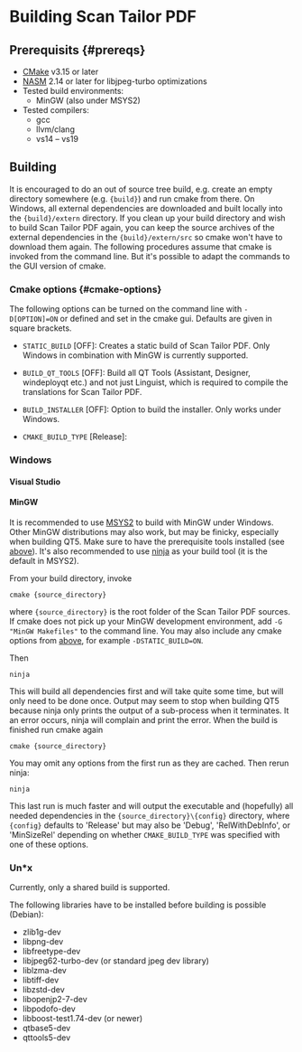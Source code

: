 # Building Scan Tailor PDF

## Prerequisits {#prereqs}

- [CMake](http://www.cmake.org) v3.15 or later
- [NASM](http://www.nasm.us) 2.14 or later for libjpeg-turbo optimizations
- Tested build environments:
	- MinGW (also under MSYS2)
- Tested compilers:
	- gcc
	- llvm/clang
	- vs14 – vs19


## Building

It is encouraged to do an out of source tree build, e.g. create an empty directory somewhere (e.g. `{build}`) and run cmake from there. On Windows, all external dependencies are downloaded and built locally into the `{build}/extern` directory. If you clean up your build directory and wish to build Scan Tailor PDF again, you can keep the source archives of the external dependencies in the `{build}/extern/src` so cmake won't have to download them again.
The following procedures assume that cmake is invoked from the command line. But it's possible to adapt the commands to the GUI version of cmake.

### Cmake options {#cmake-options}

The following options can be turned on the command line with `-D[OPTION]=ON` or defined and set in the cmake gui. Defaults are given in square brackets.

- `STATIC_BUILD` [OFF]: Creates a static build of Scan Tailor PDF. Only Windows in combination with MinGW is currently supported.
- `BUILD_QT_TOOLS` [OFF]: Build all QT Tools (Assistant, Designer, windeployqt etc.) and not just Linguist, which is required to compile the translations for Scan Tailor PDF.
- `BUILD_INSTALLER` [OFF]: Option to build the installer. Only works under Windows.



- `CMAKE_BUILD_TYPE` [Release]: 

### Windows

#### Visual Studio


#### MinGW

It is recommended to use [MSYS2](https://www.msys2.org/) to build with MinGW under Windows. Other MinGW distributions may also work, but may be finicky, especially when building QT5. Make sure to have the prerequisite tools installed (see [above](#prereqs)). It's also recommended to use [ninja](https://ninja-build.org/) as your build tool (it is the default in MSYS2).

From your build directory, invoke

	cmake {source_directory}

where `{source_directory}` is the root folder of the Scan Tailor PDF sources. If cmake does not pick up your MinGW development environment, add `-G "MinGW Makefiles"` to the command line. You may also include any cmake options from [above](#cmake-options), for example `-DSTATIC_BUILD=ON`.

Then

	ninja

This will build all dependencies first and will take quite some time, but will only need to be done once. Output may seem to stop when building QT5 because ninja only prints the output of a sub-process when it terminates. It an error occurs, ninja will complain and print the error.
When the build is finished run cmake again

	cmake {source_directory}
	
You may omit any options from the first run as they are cached. Then rerun ninja:

	ninja

This last run is much faster and will output the executable and (hopefully) all needed dependencies in the `{source_directory}\{config}` directory, where `{config}` defaults to 'Release' but may also be 'Debug', 'RelWithDebInfo', or 'MinSizeRel' depending on whether `CMAKE_BUILD_TYPE` was specified with one of these options.



### Un*x

Currently, only a shared build is supported.

The following libraries have to be installed before building is possible (Debian):

- zlib1g-dev
- libpng-dev
- libfreetype-dev
- libjpeg62-turbo-dev (or standard jpeg dev library)
- liblzma-dev
- libtiff-dev
- libzstd-dev
- libopenjp2-7-dev
- libpodofo-dev
- libboost-test1.74-dev (or newer)
- qtbase5-dev
- qttools5-dev


